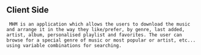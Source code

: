 ## Client Side

     MHM is an application which allows the users to download the music and arrange it in the way they like/prefer, by genre, last added, artist, album, personalised playlist and favorites. The user can browse for a special genre of music or most popular or artist, etc... using variable combinations for searching.

